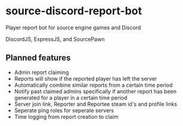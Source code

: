 # source-discord-report-bot
Player report bot for source engine games and Discord

DiscordJS, ExpressJS, and SourcePawn

## Planned features
- Admin report claiming
- Reports will show if the reported player has left the server
- Automatically combine similar reports from a certain time period
- Notify past claimed admins specifically if another report has been generated for a player in a certain time period
- Server join link, Reporter and Reportee steam id's and profile links
- Seperate ping roles for seperate servers
- Time logging from report creation to claim
